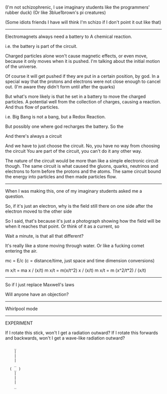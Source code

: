 

(I'm not schizophrenic, I use imaginary students like the programmers' rubber duck)
(Or like 3blue1brown's pi creatures)

(Some idiots friends I have will think I'm schizo if I don't point it out
like that)

----

Electromagnets always need a battery to 
A chemical reaction.

i.e. the battery is part of the circuit.

Charged particles alone won't cause magnetic effects, or even move, because it only moves when
it is pushed. I'm talking about the initial motion of the universe.

Of course it will get pushed if they are put in a certain position, by god.
In a special way that the protons and electrons were not close enough to cancel out.
(I'm aware they didn't form until after the quarks)

But what's more likely is that he set in a battery to move the charged particles.
A potential well from the collection of charges, causing a reaction.
And thus flow of particles.

i.e. Big Bang is not a bang, but a Redox Reaction.

But possibly one where god recharges the battery.
So the 

And there's always a circuit

And we have to just choose the circuit.
No, you have no way from choosing the circuit
You are part of the circuit, you can't do it any other way.

The nature of the circuit would be more than like a simple electronic circuit though.
The same circuit is what caused the gluons, quarks, neutrinos and electrons to form
before the protons and the atoms. The same circuit bound the energy into particles
and then made particles flow.



-----------

When I was making this, one of my imaginary students asked me a question.


So, if it's just an electron, why is the field still there on one side after
the electron moved to the other side


So I said, that's because it's just a photograph showing how the field will be
when it reaches that point. Or think of it as a current, so 



Wait a minute, is that all that different?


It's really like a stone moving through water.
Or like a fucking comet entering the air.



mc = E/c (c = distance/time, just space and time dimension conversions)

m x/t = ma x / (x/t)
m x/t = m(x/t^2) x / (x/t)
m x/t = m (x^2/t*2) / (x/t)

----
So if I just replace Maxwell's laws

Will anyone have an objection?

---
Whirlpool mode

---
EXPERIMENT

If I rotate this stick, won't I get a radiation outward?
If I rotate this forwards and backwards, won't I get a wave-like radiation outward?

```
	_
	|
	|
	|
	_
  ( _ )
	|
	|
	|
	_
```







